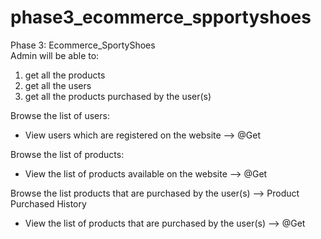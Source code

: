 # phase3_ecommerce_spportyshoes
Phase 3: Ecommerce_SportyShoes<br>
Admin will be able to:
1. get all the products
2. get all the users
3. get all the products purchased by the user(s)

Browse the list of users: <br>
- View users which are registered on the website —> @Get <br>

Browse the list of products: <br>
- View the list of products available on the website —> @Get <br>

Browse the list products that are purchased by the user(s) —> Product Purchased History <br>
- View the list of products that are purchased by the user(s) —> @Get <br>
